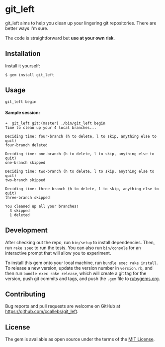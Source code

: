 # git_left

git_left aims to help you clean up your lingering git repositories. There are
better ways I'm sure.

The code is straightforward but **use at your own risk**.

## Installation

Install it yourself:

    $ gem install git_left

## Usage

```
git_left begin
```

#### Sample session:

```
➜  git_left git:(master) ./bin/git_left begin
Time to clean up your 4 local branches...

Deciding time: four-branch (h to delete, l to skip, anything else to quit)
four-branch deleted

Deciding time: one-branch (h to delete, l to skip, anything else to quit)
one-branch skipped

Deciding time: two-branch (h to delete, l to skip, anything else to quit)
two-branch skipped

Deciding time: three-branch (h to delete, l to skip, anything else to quit)
three-branch skipped

You cleaned up all your branches!
  3 skipped
  1 deleted
```

## Development

After checking out the repo, run `bin/setup` to install dependencies. Then, run `rake spec` to run the tests. You can also run `bin/console` for an interactive prompt that will allow you to experiment.

To install this gem onto your local machine, run `bundle exec rake install`. To release a new version, update the version number in `version.rb`, and then run `bundle exec rake release`, which will create a git tag for the version, push git commits and tags, and push the `.gem` file to [rubygems.org](https://rubygems.org).

## Contributing

Bug reports and pull requests are welcome on GitHub at https://github.com/ccallebs/git_left.


## License

The gem is available as open source under the terms of the [MIT License](http://opensource.org/licenses/MIT).

